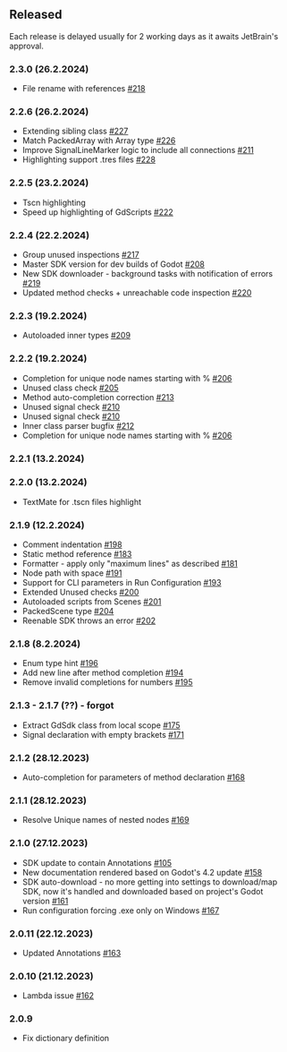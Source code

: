 ## Released

Each release is delayed usually for 2 working days as it awaits JetBrain's approval.

### 2.3.0 (26.2.2024)

+ File rename with references [#218](https://gitlab.com/IceExplosive/gdscript/-/issues/218)

### 2.2.6 (26.2.2024)

+ Extending sibling class [#227](https://gitlab.com/IceExplosive/gdscript/-/issues/227)
+ Match PackedArray with Array type [#226](https://gitlab.com/IceExplosive/gdscript/-/issues/226)
+ Improve SignalLineMarker logic to include all connections [#211](https://gitlab.com/IceExplosive/gdscript/-/issues/211)
+ Highlighting support .tres files [#228](https://gitlab.com/IceExplosive/gdscript/-/issues/228)

### 2.2.5 (23.2.2024)

+ Tscn highlighting
+ Speed up highlighting of GdScripts [#222](https://gitlab.com/IceExplosive/gdscript/-/issues/222)

### 2.2.4 (22.2.2024)

+ Group unused inspections [#217](https://gitlab.com/IceExplosive/gdscript/-/issues/217)
+ Master SDK version for dev builds of Godot [#208](https://gitlab.com/IceExplosive/gdscript/-/issues/208)
+ New SDK downloader - background tasks with notification of errors [#219](https://gitlab.com/IceExplosive/gdscript/-/issues/219)
+ Updated method checks + unreachable code inspection [#220](https://gitlab.com/IceExplosive/gdscript/-/issues/220)

### 2.2.3 (19.2.2024)

+ Autoloaded inner types [#209](https://gitlab.com/IceExplosive/gdscript/-/issues/209)

### 2.2.2 (19.2.2024)

+ Completion for unique node names starting with % [#206](https://gitlab.com/IceExplosive/gdscript/-/issues/206)
+ Unused class check [#205](https://gitlab.com/IceExplosive/gdscript/-/issues/205)
+ Method auto-completion correction [#213](https://gitlab.com/IceExplosive/gdscript/-/issues/213)
+ Unused signal check [#210](https://gitlab.com/IceExplosive/gdscript/-/issues/210)
+ Unused signal check [#210](https://gitlab.com/IceExplosive/gdscript/-/issues/210)
+ Inner class parser bugfix [#212](https://gitlab.com/IceExplosive/gdscript/-/issues/212)
+ Completion for unique node names starting with % [#206](https://gitlab.com/IceExplosive/gdscript/-/issues/206)

### 2.2.1 (13.2.2024)
### 2.2.0 (13.2.2024)

+ TextMate for .tscn files highlight

### 2.1.9 (12.2.2024)

+ Comment indentation [#198](https://gitlab.com/IceExplosive/gdscript/-/issues/198)
+ Static method reference [#183](https://gitlab.com/IceExplosive/gdscript/-/issues/183)
+ Formatter - apply only "maximum lines" as described [#181](https://gitlab.com/IceExplosive/gdscript/-/issues/181)
+ Node path with space [#191](https://gitlab.com/IceExplosive/gdscript/-/issues/191)
+ Support for CLI parameters in Run Configuration [#193](https://gitlab.com/IceExplosive/gdscript/-/issues/193)
+ Extended Unused checks [#200](https://gitlab.com/IceExplosive/gdscript/-/issues/200)
+ Autoloaded scripts from Scenes [#201](https://gitlab.com/IceExplosive/gdscript/-/issues/201)
+ PackedScene type [#204](https://gitlab.com/IceExplosive/gdscript/-/issues/204)
+ Reenable SDK throws an error [#202](https://gitlab.com/IceExplosive/gdscript/-/issues/202)

### 2.1.8 (8.2.2024)

+ Enum type hint [#196](https://gitlab.com/IceExplosive/gdscript/-/issues/196)
+ Add new line after method completion [#194](https://gitlab.com/IceExplosive/gdscript/-/issues/194)
+ Remove invalid completions for numbers [#195](https://gitlab.com/IceExplosive/gdscript/-/issues/195)

### 2.1.3 - 2.1.7 (??) - forgot 

+ Extract GdSdk class from local scope [#175](https://gitlab.com/IceExplosive/gdscript/-/issues/175)
+ Signal declaration with empty brackets [#171](https://gitlab.com/IceExplosive/gdscript/-/issues/171)

### 2.1.2 (28.12.2023)

+ Auto-completion for parameters of method declaration [#168](https://gitlab.com/IceExplosive/gdscript/-/issues/168)

### 2.1.1 (28.12.2023)

+ Resolve Unique names of nested nodes [#169](https://gitlab.com/IceExplosive/gdscript/-/issues/169)

### 2.1.0 (27.12.2023)

+ SDK update to contain Annotations [#105](https://gitlab.com/IceExplosive/gdscript/-/issues/105)
+ New documentation rendered based on Godot's 4.2 update [#158](https://gitlab.com/IceExplosive/gdscript/-/issues/158)
+ SDK auto-download - no more getting into settings to download/map SDK, now it's handled and downloaded based on project's Godot version [#161](https://gitlab.com/IceExplosive/gdscript/-/issues/161)
+ Run configuration forcing .exe only on Windows [#167](https://gitlab.com/IceExplosive/gdscript/-/issues/167)

### 2.0.11 (22.12.2023)

- Updated Annotations [#163](https://gitlab.com/IceExplosive/gdscript/-/issues/163)

### 2.0.10 (21.12.2023)

- Lambda issue [#162](https://gitlab.com/IceExplosive/gdscript/-/issues/162)

### 2.0.9

- Fix dictionary definition
